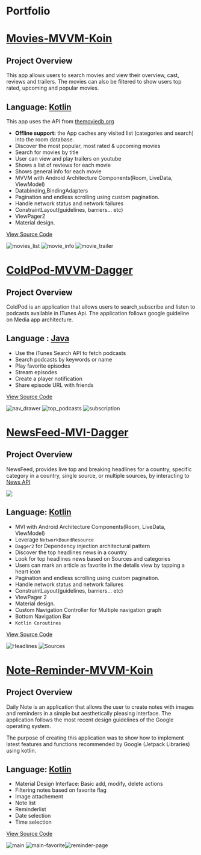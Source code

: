 # Portfolio

# [Movies-MVVM-Koin](https://github.com/HadySalhab/Movies-MVVM)

## Project Overview

This app allows users to search movies and view their overview, cast, reviews and trailers. The movies can also be filtered to show users
top rated, upcoming and popular movies.

## Language: [Kotlin](https://kotlinlang.org/)

This app uses the API from [themoviedb.org](https://www.themoviedb.org/)

- **Offline support:** the App caches any visited list (categories and search) into the room database.
- Discover the most popular, most rated & upcoming movies
- Search for movies by title
- User can view and play trailers on youtube
- Shows a list of reviews for each movie
- Shows general info for each movie
- MVVM with Android Architecture Components(Room, LiveData, ViewModel)
- Databinding,BindingAdapters
- Pagination and endless scrolling using custom pagination.
- Handle network status and network failures
- ConstraintLayout(guidelines, barriers... etc)
- ViewPager2
- Material design.

[View Source Code](https://github.com/HadySalhab/Movies-MVVM)

![movies_list](https://user-images.githubusercontent.com/51857962/74320888-856b5c80-4dd5-11ea-8a6e-4dc962b278c6.png)
![movie_info](https://user-images.githubusercontent.com/51857962/74321090-d2e7c980-4dd5-11ea-925a-87c1a6045709.png)
![movie_trailer](https://user-images.githubusercontent.com/51857962/74321095-d67b5080-4dd5-11ea-829f-9fa4f86bcb30.png)

# [ColdPod-MVVM-Dagger](https://github.com/HadySalhab/ColdPod-MVVM-Dagger)

## Project Overview

ColdPod is an application that allows users to search,subscribe and listen to podcasts available in ITunes Api.
The application follows google guideline on Media app architecture.

## Language : [Java](https://www.java.com/en/)

- Use the iTunes Search API to fetch podcasts
- Search podcasts by keywords or name
- Play favorite episodes
- Stream episodes
- Create a player notification
- Share episode URL with friends

[View Source Code](https://github.com/HadySalhab/ColdPod-MVVM-Dagger)

![nav_drawer](https://user-images.githubusercontent.com/51857962/75748579-f322fc80-5d73-11ea-9771-abca0c1960da.png)
![top_podcasts](https://user-images.githubusercontent.com/51857962/75748594-fc13ce00-5d73-11ea-958c-98ecb366508c.png) ![subscription](https://user-images.githubusercontent.com/51857962/75748601-0209af00-5d74-11ea-814b-bba8c6c1f6d9.png)

# [NewsFeed-MVI-Dagger](https://github.com/HadySalhab/NewsFeed-MVI-Dagger)

## Project Overview

NewsFeed, provides live top and breaking headlines for a country, specific category in a country, single source, or multiple sources, by interacting to [News API](https://newsapi.org/)

 <p align="left"><img src="https://img.shields.io/badge/status-incomplete-orange.svg" /></p>

## Language: [Kotlin](https://kotlinlang.org/)

- MVI with Android Architecture Components(Room, LiveData, ViewModel)
- Leverage `NetworkBoundResource`
- `Dagger2` for Dependency injection architectural pattern
- Discover the top headlines news in a country
- Look for top headlines news based on Sources and categories
- Users can mark an article as favorite in the details view by tapping a heart icon
- Pagination and endless scrolling using custom pagination.
- Handle network status and network failures
- ConstraintLayout(guidelines, barriers... etc)
- ViewPager 2
- Material design.
- Custom Navigation Controller for Multiple navigation graph
- Bottom Navigation Bar
- `Kotlin Coroutines`

[View Source Code](https://github.com/HadySalhab/NewsFeed-MVI-Dagger)

![Headlines](https://user-images.githubusercontent.com/51857962/75750498-721a3400-5d78-11ea-9535-608cbb8f64b5.png) ![Sources](https://user-images.githubusercontent.com/51857962/75750506-75152480-5d78-11ea-9d6e-0f1e322a7d99.png)

# [Note-Reminder-MVVM-Koin](https://github.com/HadySalhab/Note-Reminder-MVVM)

## Project Overview

Daily Note is an application that allows the user to create notes with images and reminders in a simple but aesthetically pleasing interface.
The application follows the most recent design guidelines of the Google operating system.

The purpose of creating this application was to show how to implement latest features and functions recommended by Google (Jetpack Libraries) using kotlin.

## Language: [Kotlin](https://kotlinlang.org/)

- Material Design Interface: Basic add, modify, delete actions
- Filtering notes based on favorite flag
- Image attachement
- Note list
- Reminderlist
- Date selection
- Time selection

[View Source Code](https://github.com/HadySalhab/Note-Reminder-MVVM)

![main](https://user-images.githubusercontent.com/51857962/75746387-41350180-5d6e-11ea-92bf-6a52fe3a7f28.png) ![main-favorite](https://user-images.githubusercontent.com/51857962/75746404-4a25d300-5d6e-11ea-8a34-ce8a77e75582.png)![reminder-page](https://user-images.githubusercontent.com/51857962/75746416-53af3b00-5d6e-11ea-9940-63885f352594.png)
